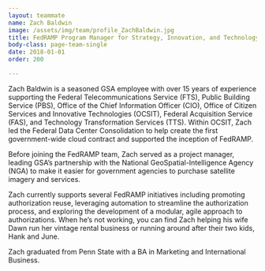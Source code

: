 ```yaml
---
layout: teammate
name: Zach Baldwin
image: /assets/img/team/profile_ZachBaldwin.jpg
title: FedRAMP Program Manager for Strategy, Innovation, and Technology
body-class: page-team-single
date: 2018-01-01
order: 200

---
```

Zach Baldwin is a seasoned GSA employee with over 15 years of experience supporting the Federal Telecommunications Service (FTS), Public Building Service (PBS), Office of the Chief Information Officer (CIO), Office of Citizen Services and Innovative Technologies (OCSIT), Federal Acquisition Service (FAS), and Technology Transformation Services (TTS). Within OCSIT, Zach led the Federal Data Center Consolidation to help create the first government-wide cloud contract and supported the inception of FedRAMP.

Before joining the FedRAMP team, Zach served as a project manager, leading GSA’s partnership with the National GeoSpatial-Intelligence Agency (NGA) to make it easier for government agencies to purchase satellite imagery and services.

Zach currently supports several FedRAMP initiatives including promoting authorization reuse, leveraging automation to streamline the authorization process, and exploring the development of a modular, agile approach to authorizations. When he’s not working, you can find Zach helping his wife Dawn run her vintage rental business or running around after their two kids, Hank and June.

Zach graduated from Penn State with a BA in Marketing and International Business.